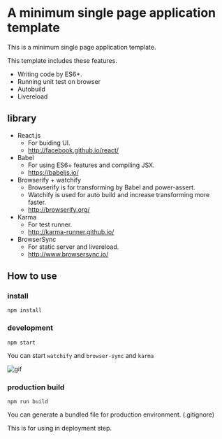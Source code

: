 # A minimum single page application template

This is a minimum single page application template.

This template includes these features.

* Writing code by ES6+.
* Running unit test on browser
* Autobuild
* Livereload

## library

* React.js
    * For buiding UI.
    * http://facebook.github.io/react/
* Babel
    * For using ES6+ features and compiling JSX.
    * https://babeljs.io/
* Browserify + watchify
    * Browserify is for transforming by Babel and power-assert.
    * Watchify is used for auto build and increase transforming more faster.
    * http://browserify.org/
* Karma
    * For test runner.
    * http://karma-runner.github.io/
* BrowserSync
    * For static server and livereload.
    * http://www.browsersync.io/

## How to use

### install

```
npm install
```

### development

```
npm start
```

You can start `watchify` and `browser-sync` and `karma`

![gif](http://i.gyazo.com/f906464bfb325437c5c905f80a5b976d.gif)

### production build

```
npm run build
```

You can generate a bundled file for production environment. (.gitignore)

This is for using in deployment step.

